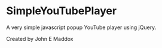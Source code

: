 # SimpleYouTubePlayer
A very simple javascript popup YouTube player using jQuery.

Created by John E Maddox
